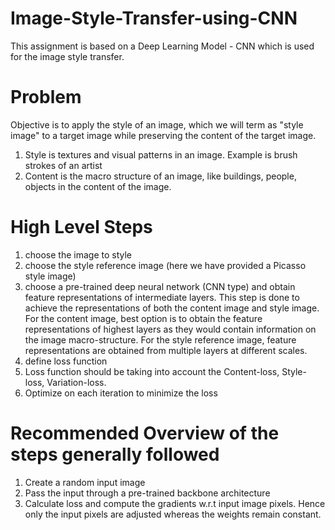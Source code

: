 # Image-Style-Transfer-using-CNN
This assignment is based on a Deep Learning Model - CNN which is used for the image style transfer.

# Problem
Objective is to apply the style of an image, which we will term as "style image" to a target image while preserving the content of the target image.

1. Style is textures and visual patterns in an image. Example is brush strokes of an artist
2. Content is the macro structure of an image, like buildings, people, objects in the content of the image.

# High Level Steps
1. choose the image to style
2. choose the style reference image (here we have provided a Picasso style image)
3. choose a pre-trained deep neural network (CNN type) and obtain feature representations of intermediate layers. This step is done to achieve the representations of both the content image and style image. For the content image, best option is to obtain the feature representations of highest layers as they would contain information on the image macro-structure. For the style reference image, feature representations are obtained from multiple layers at different scales.
4. define loss function
5. Loss function should be taking into account the Content-loss, Style-loss, Variation-loss.
6. Optimize on each iteration to minimize the loss

# Recommended Overview of the steps generally followed
1. Create a random input image
2. Pass the input through a pre-trained backbone architecture
3. Calculate loss and compute the gradients w.r.t input image pixels. Hence only the input pixels are adjusted whereas the weights remain constant.
